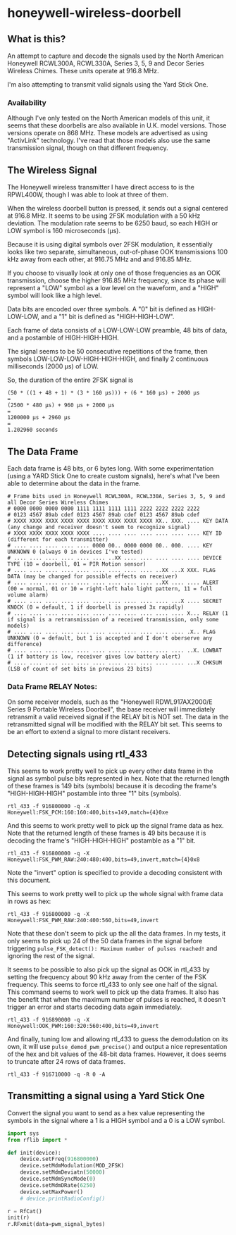 # honeywell-wireless-doorbell

## What is this?
An attempt to capture and decode the signals used by the North American
Honeywell RCWL300A, RCWL330A, Series 3, 5, 9 and Decor Series Wireless Chimes.
These units operate at 916.8 MHz.

I'm also attempting to transmit valid signals using the Yard Stick One.

### Availability

Although I've only tested on the North American models of this unit, it seems 
that these doorbells are also available in U.K. model versions.  Those
versions operate on 868 MHz.  These models are advertised as using
"ActivLink" technology.  I've read that those models also use the same 
transmission signal, though on that different frequency.

## The Wireless Signal
The Honeywell wireless transmitter I have direct access to is the 
RPWL400W, though I was able to look at three of them.

When the wireless doorbell button is pressed, it sends out a 
signal centered at 916.8 MHz. It seems to be using 2FSK 
modulation with a 50 kHz deviation. The modulation rate seems 
to be 6250 baud, so each HIGH or LOW symbol is 160 microseconds 
(μs).

Because it is using digital symbols over 2FSK modulation, it essentially
looks like two separate, simultaneous, out-of-phase OOK transmissions 
100 kHz away from each other, at 916.75 MHz and and 916.85 MHz.

If you choose to visually look at only one of those frequencies as an OOK transmission, 
choose the higher 916.85 MHz frequency, since its phase will represent a 
"LOW" symbol as a low level on the waveform, and a "HIGH" symbol will look like
a high level.

Data bits are encoded over three symbols.  A "0" bit is defined 
as HIGH-LOW-LOW, and a "1" bit is defined as "HIGH-HIGH-LOW".

Each frame of data consists of a LOW-LOW-LOW preamble, 48 bits of
data, and a postamble of HIGH-HIGH-HIGH.

The signal seems to be 50 consecutive repetitions of the frame, then
symbols LOW-LOW-LOW-HIGH-HIGH-HIGH, and finally 2 continuous milliseconds (2000 μs) 
of LOW.

So, the duration of the entire 2FSK signal is 

	(50 * ((1 + 48 + 1) * (3 * 160 μs))) + (6 * 160 μs) + 2000 μs
	=
	(2500 * 480 μs) + 960 μs + 2000 μs
	=
	1200000 μs + 2960 μs
	=
	1.202960 seconds

## The Data Frame

Each data frame is 48 bits, or 6 bytes long. With some 
experimentation (using a YARD Stick One to create custom 
signals), here's what I've been able to determine about the 
data in the frame.

	# Frame bits used in Honeywell RCWL300A, RCWL330A, Series 3, 5, 9 and all Decor Series Wireless Chimes
	# 0000 0000 0000 0000 1111 1111 1111 1111 2222 2222 2222 2222
	# 0123 4567 89ab cdef 0123 4567 89ab cdef 0123 4567 89ab cdef
	# XXXX XXXX XXXX XXXX XXXX XXXX XXXX XXXX XXXX XX.. XXX. .... KEY DATA (any change and receiver doesn't seem to recognize signal)
	# XXXX XXXX XXXX XXXX XXXX .... .... .... .... .... .... .... KEY ID (different for each transmitter)
	# .... .... .... .... .... 0000 00.. 0000 0000 00.. 000. .... KEY UNKNOWN 0 (always 0 in devices I've tested)
	# .... .... .... .... .... .... ..XX .... .... .... .... .... DEVICE TYPE (10 = doorbell, 01 = PIR Motion sensor)
	# .... .... .... .... .... .... .... .... .... ..XX ...X XXX. FLAG DATA (may be changed for possible effects on receiver)
	# .... .... .... .... .... .... .... .... .... ..XX .... .... ALERT (00 = normal, 01 or 10 = right-left halo light pattern, 11 = full volume alarm)
	# .... .... .... .... .... .... .... .... .... .... ...X .... SECRET KNOCK (0 = default, 1 if doorbell is pressed 3x rapidly)
	# .... .... .... .... .... .... .... .... .... .... .... X... RELAY (1 if signal is a retransmission of a received transmission, only some models)
	# .... .... .... .... .... .... .... .... .... .... .... .X.. FLAG UNKNOWN (0 = default, but 1 is accepted and I don't oberserve any difference)
	# .... .... .... .... .... .... .... .... .... .... .... ..X. LOWBAT (1 if battery is low, receiver gives low battery alert)
	# .... .... .... .... .... .... .... .... .... .... .... ...X CHKSUM (LSB of count of set bits in previous 23 bits)

### Data Frame RELAY Notes:

On some receiver models, such as the "Honeywell RDWL917AX2000/E 
Series 9 Portable Wireless Doorbell", the base receiver will immediately retransmit a valid
received signal if the RELAY bit is NOT set.  The data in the retransmitted signal will
be modified with the RELAY bit set.  This seems to be an effort to extend a signal to more
distant receivers.


## Detecting signals using rtl_433

This seems to work pretty well to pick up every other data frame in the signal as 
symbol pulse bits represented in hex.  Note that the returned length of these frames
is 149 bits (symbols) because it is decoding the frame's "HIGH-HIGH-HIGH" postamble
into three "1" bits (symbols).

	rtl_433 -f 916800000 -q -X Honeywell:FSK_PCM:160:160:400,bits=149,match={4}0xe

And this seems to work pretty well to pick up the signal frame data as hex. Note that the 
returned length of these frames is 49 bits because it is decoding the frame's "HIGH-HIGH-HIGH" 
postamble as a "1" bit.

	rtl_433 -f 916800000 -q -X Honeywell:FSK_PWM_RAW:240:480:400,bits=49,invert,match={4}0x8
		
Note the "invert" option is specified to provide a decoding consistent with this document.

This seems to work pretty well to pick up the whole signal with frame data in rows as hex:

	rtl_433 -f 916800000 -q -X Honeywell:FSK_PWM_RAW:240:400:560,bits=49,invert

Note that these don't seem to pick up the all the data frames.  In my tests, it only seems to
pick up 24 of the 50 data frames in the signal before triggering 
`pulse_FSK_detect(): Maximum number of pulses reached!` and ignoring the rest of the signal.

It seems to be possible to also pick up the signal as OOK in rtl_433 by setting the frequency
about 90 kHz away from the center of the FSK frequency.  This seems to force rtl_433 to only
see one half of the signal.  This command seems to work well to pick up the data frames.  It
also has the benefit that when the maximum number of pulses is reached, it doesn't trigger
an error and starts decoding data again immediately.

	rtl_433 -f 916890000 -q -X Honeywell:OOK_PWM:160:320:560:400,bits=49,invert

And finally, tuning low and allowing rtl_433 to guess the demodulation on its own, it will use
`pulse_demod_pwm_precise()` and output a nice representation of the hex and bit values of the
48-bit data frames.  However, it does seems to truncate after 24 rows of data frames.

	rtl_433 -f 916710000 -q -R 0 -A


## Transmitting a signal using a Yard Stick One

Convert the signal you want to send as a hex value representing the symbols in the signal where
a 1 is a HIGH symbol and a 0 is a LOW symbol.

```python
import sys
from rflib import *

def init(device):
	device.setFreq(916800000)
	device.setMdmModulation(MOD_2FSK)
	device.setMdmDeviatn(50000)
	device.setMdmSyncMode(0)
	device.setMdmDRate(6250)
	device.setMaxPower()
	# device.printRadioConfig()

r = RfCat()
init(r)
r.RFxmit(data=pwm_signal_bytes)
```